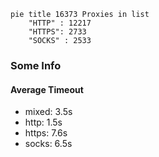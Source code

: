 
```mermaid
pie title 16373 Proxies in list
    "HTTP" : 12217
    "HTTPS": 2733
    "SOCKS" : 2533
```

### Some Info
#### Average Timeout

- mixed: 3.5s
- http: 1.5s
- https: 7.6s
- socks: 6.5s